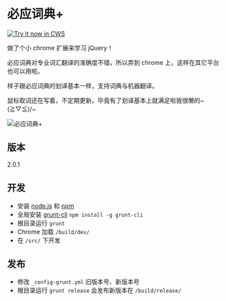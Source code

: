 必应词典+
=========

<a target="_blank" href="https://chrome.google.com/webstore/detail/kkgcfdmlnfpdjmnheeojdlgpmhaeekga">![Try it now in CWS](https://raw.githubusercontent.com/Crimx/BingDictPlus/master/assets/images/tryitnow.png "Click here to install this sample from the Chrome Web Store")</a>

做了个小 chrome 扩展来学习 jQuery！

必应词典对专业词汇翻译的准确度不错，所以弄到 chrome 上，这样在其它平台也可以用啦。

样子跟必应词典的划译基本一样，支持词典与机器翻译。

鼠标取词还在写着，不定期更新。毕竟有了划译基本上就满足啦我很懒的~\(≧▽≦)/~

![必应词典+](https://raw.githubusercontent.com/Crimx/BingDictPlus/master/assets/Web%20Store/%E6%BB%9A%E5%8A%A8%E5%9B%BE%E7%89%87.png)

版本
----

2.0.1

开发
----

- 安装 [node.js](http://nodejs.org/) 和 [npm](https://www.npmjs.org/)
- 全局安装 [grunt-cli](http://gruntjs.com/getting-started) `npm install -g grunt-cli`
- 根目录运行 `grunt`
- Chrome 加载 `/build/dev/`
- 在 `/src/` 下开发

发布
----

- 修改 `_config-grunt.yml` 旧版本号、新版本号
- 根目录运行 `grunt release` 会发布新版本在 `/build/release/`